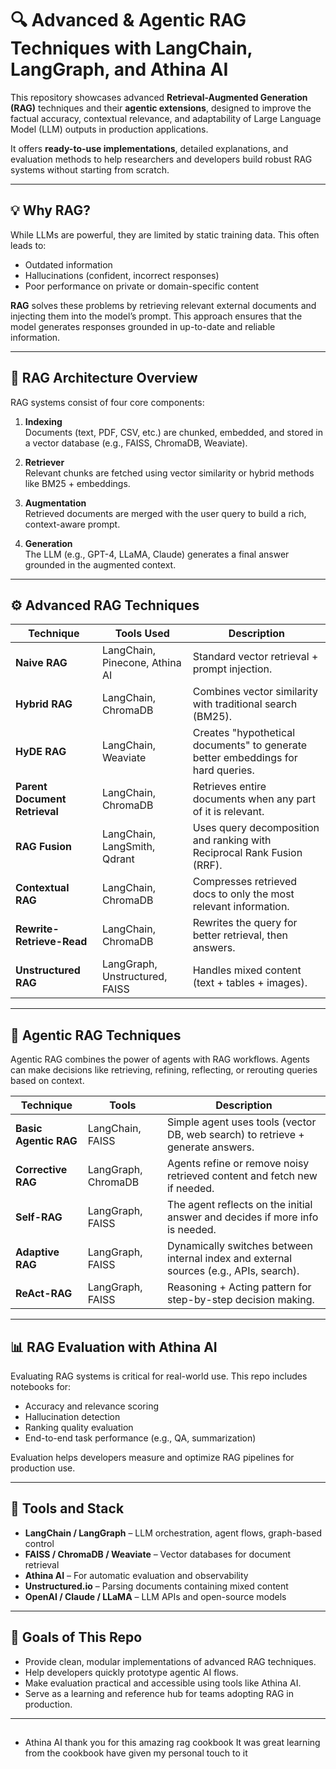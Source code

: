 

# 🔍 Advanced & Agentic RAG Techniques with LangChain, LangGraph, and Athina AI

This repository showcases advanced **Retrieval-Augmented Generation (RAG)** techniques and their **agentic extensions**, designed to improve the factual accuracy, contextual relevance, and adaptability of Large Language Model (LLM) outputs in production applications.

It offers **ready-to-use implementations**, detailed explanations, and evaluation methods to help researchers and developers build robust RAG systems without starting from scratch.

---

## 💡 Why RAG?

While LLMs are powerful, they are limited by static training data. This often leads to:
- Outdated information
- Hallucinations (confident, incorrect responses)
- Poor performance on private or domain-specific content

**RAG** solves these problems by retrieving relevant external documents and injecting them into the model’s prompt. This approach ensures that the model generates responses grounded in up-to-date and reliable information.

---

## 🔧 RAG Architecture Overview

RAG systems consist of four core components:

1. **Indexing**  
   Documents (text, PDF, CSV, etc.) are chunked, embedded, and stored in a vector database (e.g., FAISS, ChromaDB, Weaviate).

2. **Retriever**  
   Relevant chunks are fetched using vector similarity or hybrid methods like BM25 + embeddings.

3. **Augmentation**  
   Retrieved documents are merged with the user query to build a rich, context-aware prompt.

4. **Generation**  
   The LLM (e.g., GPT-4, LLaMA, Claude) generates a final answer grounded in the augmented context.

---

## ⚙️ Advanced RAG Techniques

| Technique | Tools Used | Description |
|----------|------------|-------------|
| **Naive RAG** | LangChain, Pinecone, Athina AI | Standard vector retrieval + prompt injection. |
| **Hybrid RAG** | LangChain, ChromaDB | Combines vector similarity with traditional search (BM25). |
| **HyDE RAG** | LangChain, Weaviate | Creates "hypothetical documents" to generate better embeddings for hard queries. |
| **Parent Document Retrieval** | LangChain, ChromaDB | Retrieves entire documents when any part of it is relevant. |
| **RAG Fusion** | LangChain, LangSmith, Qdrant | Uses query decomposition and ranking with Reciprocal Rank Fusion (RRF). |
| **Contextual RAG** | LangChain, ChromaDB | Compresses retrieved docs to only the most relevant information. |
| **Rewrite-Retrieve-Read** | LangChain, ChromaDB | Rewrites the query for better retrieval, then answers. |
| **Unstructured RAG** | LangGraph, Unstructured, FAISS | Handles mixed content (text + tables + images). |

---

## 🤖 Agentic RAG Techniques

Agentic RAG combines the power of agents with RAG workflows. Agents can make decisions like retrieving, refining, reflecting, or rerouting queries based on context.

| Technique | Tools | Description |
|----------|-------|-------------|
| **Basic Agentic RAG** | LangChain, FAISS | Simple agent uses tools (vector DB, web search) to retrieve + generate answers. |
| **Corrective RAG** | LangGraph, ChromaDB | Agents refine or remove noisy retrieved content and fetch new if needed. |
| **Self-RAG** | LangGraph, FAISS | The agent reflects on the initial answer and decides if more info is needed. |
| **Adaptive RAG** | LangGraph, FAISS | Dynamically switches between internal index and external sources (e.g., APIs, search). |
| **ReAct-RAG** | LangGraph, FAISS | Reasoning + Acting pattern for step-by-step decision making. |

---

## 📊 RAG Evaluation with Athina AI

Evaluating RAG systems is critical for real-world use. This repo includes notebooks for:
- Accuracy and relevance scoring
- Hallucination detection
- Ranking quality evaluation
- End-to-end task performance (e.g., QA, summarization)

Evaluation helps developers measure and optimize RAG pipelines for production use.

---

## 🚀 Tools and Stack

- **LangChain / LangGraph** – LLM orchestration, agent flows, graph-based control
- **FAISS / ChromaDB / Weaviate** – Vector databases for document retrieval
- **Athina AI** – For automatic evaluation and observability
- **Unstructured.io** – Parsing documents containing mixed content
- **OpenAI / Claude / LLaMA** – LLM APIs and open-source models

---

## 📌 Goals of This Repo

- Provide clean, modular implementations of advanced RAG techniques.
- Help developers quickly prototype agentic AI flows.
- Make evaluation practical and accessible using tools like Athina AI.
- Serve as a learning and reference hub for teams adopting RAG in production.

---

## 
- Athina AI thank you for this amazing rag cookbook It was great learning from the cookbook have given my personal touch to it